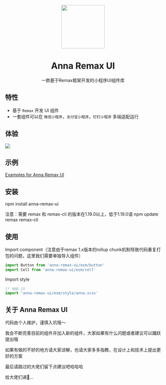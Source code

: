 <p align="center">
  <img width="140" src="https://smebimage.fuliaoyi.com/FoMXNlKdZt9UqufDkPony8ztWKsU">
</p>

<h1 align="center">Anna Remax UI</h1>

<div align="center">一款基于Remax框架开发的小程序UI组件库</div>

## 特性

- 基于 `Remax` 开发 UI 组件
- 一套组件可以在 `微信小程序`，`支付宝小程序`，`钉钉小程序` 多端适配运行

## 体验

<img src="https://smebimage.fuliaoyi.com/FrWM_L5llswAfkEfefnXKEFJwutl">

## 示例

[Examples for Anna Remax UI](https://github.com/AnnaSearl/examples-anna-remax-ui)

## 安装

npm install anna-remax-ui

注意：需要 remax 和 remax-cli 的版本在1.19.0以上，低于1.19.0请 npm update remax remax-cli

## 使用

Import component（注意由于remax 1.x版本的rollup chunk机制导致代码重复打包的问题，这里我们需要单独导入组件）

```js
import Button from 'anna-remax-ui/esm/button'
import Cell from 'anna-remax-ui/esm/cell'
```

Import style

```js
// app.js
import 'anna-remax-ui/esm/style/anna.scss'
```

## 关于 Anna Remax UI

代码由个人维护，谨慎入坑哦～

我会不断完善目前的组件并加入新的组件，大家如果有什么问题或者建议可以踊跃提出哦

如果有做的不好的地方请大家谅解，也请大家多多指教，在设计上和技术上提出更好的方案

最后请路过的大佬们留下点建议吧哈哈哈

给大佬们递🍵...


